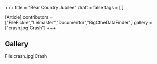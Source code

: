 +++
title = "Bear Country Jubilee"
draft = false
tags = [ ]

[Article]
contributors = ["FileFickle","Lelmaster","Documentor","BigCtheDataFinder"]
gallery = ["crash.jpg|Crash"]
+++
## Gallery ##
<gallery>
File:crash.jpg|Crash
</gallery>